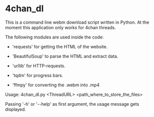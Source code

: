 # 4chan_dl

This is a command line webm download script written in Python.
At the moment this application only works for 4chan threads.

The following modules are used inside the code:

 * 'requests' for getting the HTML of the website.

 * 'BeautifulSoup' to parse the HTML and extract data.

 * 'urllib' for HTTP-requests.

 * 'tqdm' for progress bars.

 * 'ffmpy' for converting the .webm into .mp4


Usage: 4chan_dl.py \<ThreadURL> <path_where_to_store_the_files>

Passing '-h' or '--help' as first argument, the usage message gets displayed.



